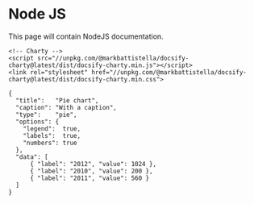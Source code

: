 # Node JS

This page will contain NodeJS documentation.


    <!-- Charty -->
    <script src="//unpkg.com/@markbattistella/docsify-charty@latest/dist/docsify-charty.min.js"></script>
    <link rel="stylesheet" href="//unpkg.com/@markbattistella/docsify-charty@latest/dist/docsify-charty.min.css">


```charty
{
  "title":   "Pie chart",
  "caption": "With a caption",
  "type":    "pie",
  "options": {
    "legend":  true,
    "labels":  true,
    "numbers": true
  },
  "data": [
      { "label": "2012", "value": 1024 },
      { "label": "2010", "value": 200 },
      { "label": "2011", "value": 560 }
  ]
}
```